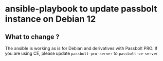 # ansible-playbook to update passbolt instance on Debian 12


## What to change ?

The ansible is working as is for Debian and derivatives with Passbolt PRO. If you are using CE, please update `passbolt-pro-server` to `passbolt-ce-server`

